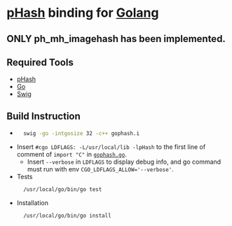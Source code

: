 # [pHash](http://www.phash.org/) binding for [Golang](https://go.dev/)

## ONLY ph_mh_imagehash has been implemented.

## Required Tools

- [pHash](http://www.phash.org/)
- [Go](https://go.dev/)
- [Swig](https://swig.org/)

## Build Instruction

- ```bash
    swig -go -intgosize 32 -c++ gophash.i
  ```
- Insert `#cgo LDFLAGS: -L/usr/local/lib -lpHash` to the first line of comment of `import "C"` in [
  `gophash.go`](./gophash.go).
    - Insert `--verbose` in `LDFLAGS` to display debug info, and go command must run with env
      `CGO_LDFLAGS_ALLOW='--verbose'`.
- Tests
  ```bash
    /usr/local/go/bin/go test
  ```
- Installation
  ```bash
    /usr/local/go/bin/go install
  ```
